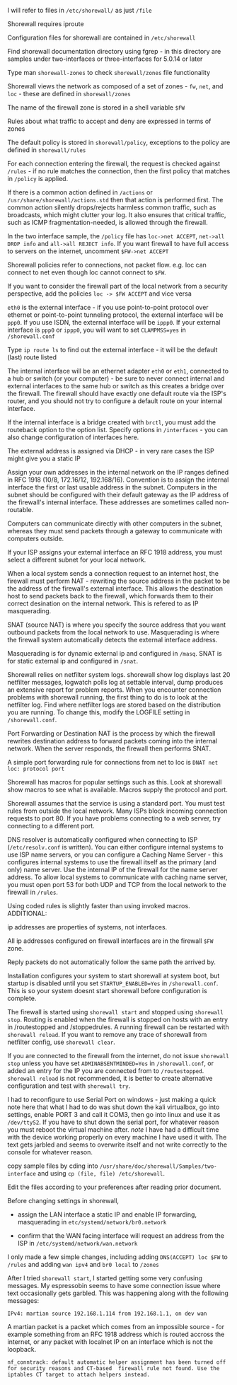 

I will refer to files in `/etc/shorewall/` as just `/file`

Shorewall requires iproute

Configuration files for shorewall are contained in `/etc/shorewall`

Find shorewall documentation directory using fgrep - in this directory are samples under two-interfaces or three-interfaces for 5.0.14 or later

Type man `shorewall-zones` to check `shorewall/zones` file functionality

Shorewall views the network as composed of a set of zones - `fw`, `net`, and `loc` - these are defined in `shorewall/zones`

The name of the firewall zone is stored in a shell variable `$FW`

Rules about what traffic to accept and deny are expressed in terms of zones

The default policy is stored in `shorewall/policy`, exceptions to the policy are defined in `shorewall/rules`

For each connection entering the firewall, the request is checked against `/rules` - if no rule matches the connection, then the first policy that matches in `/policy` is applied. 

If there is a common action defined in `/actions` or `/usr/share/shorewall/actions.std` then that action is performed first. The common action silently drops/rejects harmless common traffic, such as broadcasts, which might clutter your log. It also ensures that critical traffic, such as ICMP fragmentation-needed, is allowed through the firewall.

In the two interface sample, the `/policy` file has `loc->net ACCEPT`, `net->all DROP info` and `all->all REJECT info`. If you want firewall to have full access to servers on the internet, uncomment `$FW->net ACCEPT`

Shorewall policies refer to connections, not packet flow. e.g. loc can connect to net even though loc cannot connect to `$FW`.

If you want to consider the firewall part of the local network from a security perspective, add the policies `loc -> $FW ACCEPT` and vice versa

`eth0` is the external interface - if you use point-to-point protocol over ethernet or point-to-point tunneling protocol, the external interface will be `ppp0`. If you use ISDN, the external interface will be `ippp0`. If your external interface is `ppp0` or `ippp0`, you will want to set `CLAMPMSS=yes` in `/shorewall.conf`

Type `ip route ls` to find out the external interface - it will be the default (last) route listed

The internal interface will be an ethernet adapter `eth0` or `eth1`, connected to a hub or switch (or your computer) - be sure to never connect internal and external interfaces to the same hub or switch as this creates a bridge over the firewall. The firewall should have exactly one default route via the ISP's router, and you should not try to configure a default route on your internal interface. 

If the internal interface is a bridge created with `brctl`, you must add the routeback option to the option list. Specify options in `/interfaces` - you can also change configuration of interfaces here. 

The external address is assigned via DHCP - in very rare cases the ISP might give you a static IP

Assign your own addresses in the internal network on the IP ranges defined in RFC 1918 (10/8, 172.16/12, 192.168/16). Convention is to assign the internal interface the first or last usable address in the subnet. Computers in the subnet should be configured with their default gateway as the IP address of the firewall's internal interface. These addresses are sometimes called non-routable. 

Computers can communicate directly with other computers in the subnet, whereas they must send packets through a gateway to communicate with computers outside. 

If your ISP assigns your external interface an RFC 1918 address, you must select a different subnet for your local network. 

When a local system sends a connection request to an internet host, the firewall must perform NAT - rewriting the source address in the packet to be the address of the firewall's external interface. This allows the destination host to send packets back to the firewall, which forwards them to their correct desination on the internal network. This is refered to as IP masquerading. 

SNAT (source NAT) is where you specify the source address that you want outbound packets from the local network to use. Masquerading is where the firewall system automatically detects the external interface address.

Masquerading is for dynamic external ip and configured in `/masq`. SNAT is for static external ip and configured in `/snat`.

Shorewall relies on netfilter system logs. shorewall show log displays last 20 netfilter messages, logwatch polls log at settable interval, dump produces an extensive report for problem reports. When you encounter connection problems with shorewall running, the first thing to do is to look at the netfilter log. Find where netfilter logs are stored based on the distribution you are running. To change this, modify the LOGFILE setting in `/shorewall.conf`.

Port Forwarding or Destination NAT is the process by which the firewall rewrites destination address to forward packets coming into the internal network. When the server responds, the firewall then performs SNAT. 

A simple port forwarding rule for connections from net to loc is `DNAT net loc: protocol port`

Shorewall has macros for popular settings such as this. Look at shorewall show macros to see what is available. Macros supply the protocol and port. 

Shorewall assumes that the service is using a standard port. You must test rules from outside the local network. Many ISPs block incoming connection requests to port 80. If you have problems connecting to a web server, try connecting to a different port. 

DNS resolver is automatically configured when connecting to ISP (`/etc/resolv.conf` is written). You can either configure internal systems to use ISP name servers, or you can configure a Caching Name Server - this configures internal systems to use the firewall itself as the primary (and only) name server. Use the internal IP of the firewall for the name server address. To allow local systems to communicate with caching name server, you must open port 53 for both UDP and TCP from the local network to the firewall in `/rules`.

Using coded rules is slightly faster than using invoked macros. 
ADDITIONAL:

ip addresses are properties of systems, not interfaces. 

All ip addresses configured on firewall interfaces are in the firewall `$FW` zone. 

Reply packets do not automatically follow the same path the arrived by. 

Installation configures your system to start shorewall at system boot, but startup is disabled until you set `STARTUP_ENABLED=Yes` in `/shorewall.conf`. This is so your system doesnt start shorewall before configuration is complete. 

The firewall is started using `shorewall start` and stopped using `shorewall stop`. Routing is enabled when the firewall is stopped on hosts with an entry in /routestopped and /stoppedrules. A running firewall can be restarted with `shorewall reload`.  If you want to remove any trace of shorewall from netfilter config, use `shorewall clear`. 

If you are connected to the firewall from the internet, do not issue `shorewall stop` unless you have set `ADMINABSENTMINDED=Yes` in `/shorewall.conf`, or added an entry for the IP you are connected from to `/routestopped`. `shorewall reload` is not recommended, it is better to create alternative configuration and test with `shorewall try`.

I had to reconfigure to use Serial Port on windows - just making a quick note here that what I had to do was shut down the kali virtualbox, go into settings, enable PORT 3 and call it COM3, then go into linux and use it as `/dev/ttyS2`. If you have to shut down the serial port, for whatever reason you must reboot the virtual machine after. *note* I have had a difficult time with the device working properly on every machine I have used it with. The text gets jarbled and seems to overwrite itself and not write correctly to the console for whatever reason. 

copy sample files by cding into `/usr/share/doc/shorewall/Samples/two-interface` and using `cp (file, file) /etc/shorewall`.

Edit the files according to your preferences after reading prior document. 

Before changing settings in shorewall, 

- assign the LAN interface a static IP and enable IP forwarding, masquerading in `etc/systemd/network/br0.network`	

- confirm that the WAN facing interface will request an address from the ISP in `/etc/systemd/network/wan.network`

I only made a few simple changes, including adding `DNS(ACCEPT) loc $FW` to `/rules` and adding `wan ipv4` and `br0 local` to `/zones`

After I tried `shorewall start`, I started getting some very confusing messages. My espressobin seems to have some connection issue where text occasionally gets garbled. This was happening along with the following messages:

`IPv4: martian source 192.168.1.114 from 192.168.1.1, on dev wan`

A martian packet is a packet which comes from an impossible source - for example something from an RFC 1918 address which is routed accross the internet, or any packet with localnet IP on an interface which is not the loopback.


`nf_conntrack: default automatic helper assignment has been turned off for security reasons and CT-based  firewall rule not found. Use the iptables CT target to attach helpers instead.`
